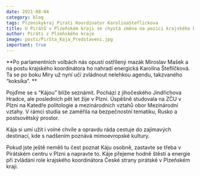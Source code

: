 ```yaml
---
date: 2021-08-04
category: blog
tags: Plzenskykraj Pirati Koordinator KarolinaSteflickova 
title: U Pirátů v Plzeňském kraji se chystá změna na pozici krajského koordinátora
author: Piráti z Plzeňského kraje
image: posts/PirSta_Kaja_Predstaveni.jpg
important: true
---
```


**Po parlamentních volbách nás opustí ostřílený mazák Miroslav Mašek a na postu krajského koordinátora ho nahradí energická Karolína Šteflíčková. Ta se po boku Míry už nyní učí zvládnout nelehkou agendu, takzvaného “koksíka”. **

Pojďme se s “Kájou” blíže seznámit. Pochází z jihočeského Jindřichova Hradce, ale posledních pět let žije v Plzni. Úspěšně studovala na ZČU v Plzni na Katedře politologie a mezinárodních vztahů obor Mezinárodní vztahy. V rámci studia se zaměřila na bezpečnostní tematiku, Rusko a postsovětský prostor.

Kája si umí užít i volné chvíle a opravdu ráda cestuje do zajímavých destinací, kde  s nadšením poznává mimoevropské kultury.

Pokud jste ještě neměli tu čest poznat Káju osobně, zastavte se třeba v Pirátském centru v Plzni a napravte to. Káje přejeme hodně štěstí a energie při zvládání role krajského koordinátora České strany pirátské v Plzeňském kraji.
